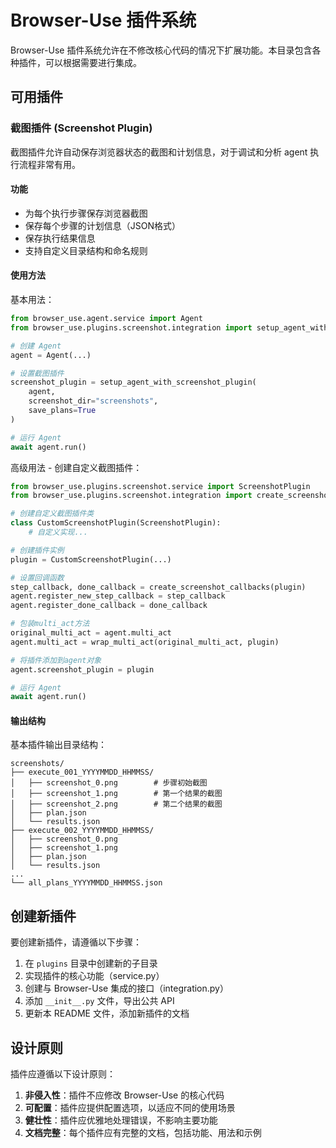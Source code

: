 # Browser-Use 插件系统

Browser-Use 插件系统允许在不修改核心代码的情况下扩展功能。本目录包含各种插件，可以根据需要进行集成。

## 可用插件

### 截图插件 (Screenshot Plugin)

截图插件允许自动保存浏览器状态的截图和计划信息，对于调试和分析 agent 执行流程非常有用。

#### 功能

- 为每个执行步骤保存浏览器截图
- 保存每个步骤的计划信息（JSON格式）
- 保存执行结果信息
- 支持自定义目录结构和命名规则

#### 使用方法

基本用法：

```python
from browser_use.agent.service import Agent
from browser_use.plugins.screenshot.integration import setup_agent_with_screenshot_plugin

# 创建 Agent
agent = Agent(...)

# 设置截图插件
screenshot_plugin = setup_agent_with_screenshot_plugin(
    agent, 
    screenshot_dir="screenshots",
    save_plans=True
)

# 运行 Agent
await agent.run()
```

高级用法 - 创建自定义截图插件：

```python
from browser_use.plugins.screenshot.service import ScreenshotPlugin
from browser_use.plugins.screenshot.integration import create_screenshot_callbacks, wrap_multi_act

# 创建自定义截图插件类
class CustomScreenshotPlugin(ScreenshotPlugin):
    # 自定义实现...

# 创建插件实例
plugin = CustomScreenshotPlugin(...)

# 设置回调函数
step_callback, done_callback = create_screenshot_callbacks(plugin)
agent.register_new_step_callback = step_callback
agent.register_done_callback = done_callback

# 包装multi_act方法
original_multi_act = agent.multi_act
agent.multi_act = wrap_multi_act(original_multi_act, plugin)

# 将插件添加到agent对象
agent.screenshot_plugin = plugin

# 运行 Agent
await agent.run()
```

#### 输出结构

基本插件输出目录结构：
```
screenshots/
├── execute_001_YYYYMMDD_HHMMSS/
│   ├── screenshot_0.png        # 步骤初始截图
│   ├── screenshot_1.png        # 第一个结果的截图
│   ├── screenshot_2.png        # 第二个结果的截图
│   ├── plan.json
│   └── results.json
├── execute_002_YYYYMMDD_HHMMSS/
│   ├── screenshot_0.png
│   ├── screenshot_1.png
│   ├── plan.json
│   └── results.json
...
└── all_plans_YYYYMMDD_HHMMSS.json
```

## 创建新插件

要创建新插件，请遵循以下步骤：

1. 在 `plugins` 目录中创建新的子目录
2. 实现插件的核心功能（service.py）
3. 创建与 Browser-Use 集成的接口（integration.py）
4. 添加 `__init__.py` 文件，导出公共 API
5. 更新本 README 文件，添加新插件的文档

## 设计原则

插件应遵循以下设计原则：

1. **非侵入性**：插件不应修改 Browser-Use 的核心代码
2. **可配置**：插件应提供配置选项，以适应不同的使用场景
3. **健壮性**：插件应优雅地处理错误，不影响主要功能
4. **文档完整**：每个插件应有完整的文档，包括功能、用法和示例 